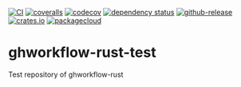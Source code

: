 [![CI](https://github.com/lpenz/ghworkflow-rust-test/actions/workflows/ci.yml/badge.svg)](https://github.com/lpenz/ghworkflow-rust-test/actions/workflows/ci.yml)
[![coveralls](https://coveralls.io/repos/github/lpenz/ghworkflow-rust-test/badge.svg?branch=main)](https://coveralls.io/github/lpenz/ghworkflow-rust-test?branch=main)
[![codecov](https://codecov.io/gh/lpenz/ghworkflow-rust-test/branch/main/graph/badge.svg?token=JNVLJQHD5K)](https://codecov.io/gh/lpenz/ghworkflow-rust-test)
[![dependency status](https://deps.rs/repo/github/lpenz/ghworkflow-rust-test/status.svg)](https://deps.rs/repo/github/lpenz/ghworkflow-rust-test)
[![github-release](https://img.shields.io/github/v/release/lpenz/ghworkflow-rust-test)](https://github.com/lpenz/ghworkflow-rust-test/releases)
[![crates.io](https://img.shields.io/crates/v/ghworkflow-rust-test)](https://crates.io/crates/ghworkflow-rust-test)
[![packagecloud](https://img.shields.io/badge/deb-packagecloud.io-844fec.svg)](https://packagecloud.io/app/lpenz/debian/search?q=ghworkflow-rust-test)

# ghworkflow-rust-test

Test repository of ghworkflow-rust
